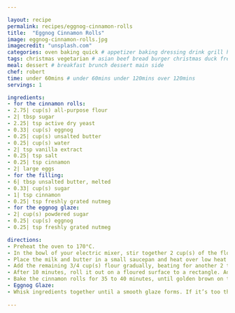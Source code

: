 ```yaml
---

layout: recipe
permalink: recipes/eggnog-cinnamon-rolls 
title:  "Eggnog Cinnamon Rolls"
image: eggnog-cinnamon-rolls.jpg 
imagecredit: "unsplash.com" 
categories: oven baking quick # appetizer baking dressing drink grill healthyish marinade oven pickling quick raw salad sandwich sauce snack soup
tags: christmas vegetarian # asian beef bread burger christmas duck french fruit indian italian mexican nuts pasta pork poultry rice seafood thanksgiving vegetarian
meal: dessert # breakfast brunch dessert main side
chef: robert 
time: under 60mins # under 60mins under 120mins over 120mins
servings: 1 

ingredients:
- for the cinnamon rolls:
- 2.75| cup(s) all-purpose flour
- 2| tbsp sugar
- 2.25| tsp active dry yeast
- 0.33| cup(s) eggnog
- 0.25| cup(s) unsalted butter
- 0.25| cup(s) water
- 2| tsp vanilla extract
- 0.25| tsp salt
- 0.25| tsp cinnamon
- 2| large eggs
- for the filling:
- 6| tbsp unsalted butter, melted
- 0.33| cup(s) sugar
- 1| tsp cinnamon
- 0.25| tsp freshly grated nutmeg
- for the eggnog glaze:
- 2| cup(s) powdered sugar
- 0.25| cup(s) eggnog
- 0.25| tsp freshly grated nutmeg

directions:
- Preheat the oven to 170°C.
- In the bowl of your electric mixer, stir together 2 cup(s) of the flour, sugar and yeast.
- Place the milk and butter in a small saucepan and heat over low heat just until the butter melts. Remove from the stovetop and let sit for 2 to 3 minutes, then stir in the water and vanilla extract. With the dough hook attached to your mixer, stir in the milk and butter mixture until combined. Add the salt, cinnamon and the eggs, one at a time, beating well after each addition. The dough will be very sticky. 
- Add the remaining 3/4 cup(s) flour gradually, beating for another 2 to 3 minutes until the dough comes together again. It should still be stick. Place it in a bowl and let it sit for 10 minutes.
- After 10 minutes, roll it out on a floured surface to a rectangle. Add the filling - add the melted butter on the dough. Whisk together the sugar, cinnamon and nutmeg and sprinkle it all over top. Starting with one of the long sides, roll it up tightly. Slice the roll into 1-inch cinnamon rolls. Place them in a baking dish. Let them sit for 5 minutes.
- Bake the cinnamon rolls for 35 to 40 minutes, until golden brown on top. Remove and cover with the eggnog glaze.
- Eggnog Glaze:
- Whisk ingredients together until a smooth glaze forms. If it’s too thick, add more eggnog 1 tsp at a time. If it’s too thin, whisk in more sugar a few tbsp at a time until desired consistency is reached.
 
--- 
```

